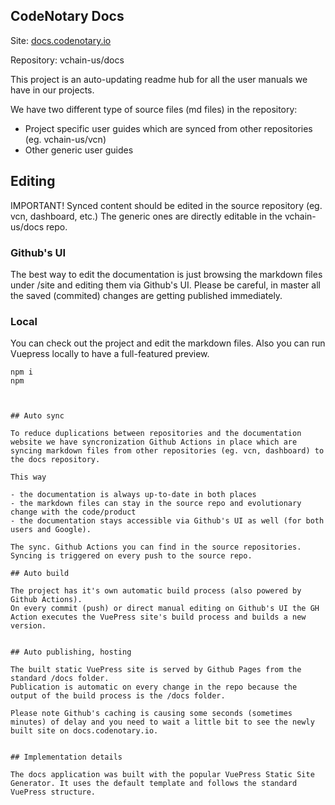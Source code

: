 ## CodeNotary Docs 

Site: [docs.codenotary.io](https://docs.codenotary.io/)

Repository: vchain-us/docs

This project is an auto-updating readme hub for all the user manuals we have in our projects. 

We have two different type of source files (md files) in the repository: 

- Project specific user guides which are synced from other repositories (eg. vchain-us/vcn) 
- Other generic user guides

## Editing 

IMPORTANT! Synced content should be edited in the source repository (eg. vcn, dashboard, etc.)
The generic ones are directly editable in the vchain-us/docs repo.

### Github's UI

The best way to edit the documentation is just browsing the markdown files under /site and editing them via Github's UI. Please be careful, in master all the saved (commited) changes are getting published immediately. 

### Local 

You can check out the project and edit the markdown files. Also you can run Vuepress locally to have a full-featured preview.

```
npm i 
npm 



## Auto sync 

To reduce duplications between repositories and the documentation website we have syncronization Github Actions in place which are syncing markdown files from other repositories (eg. vcn, dashboard) to the docs repository.

This way 

- the documentation is always up-to-date in both places
- the markdown files can stay in the source repo and evolutionary change with the code/product 
- the documentation stays accessible via Github's UI as well (for both users and Google).

The sync. Github Actions you can find in the source repositories. Syncing is triggered on every push to the source repo.

## Auto build

The project has it's own automatic build process (also powered by Github Actions). 
On every commit (push) or direct manual editing on Github's UI the GH Action executes the VuePress site's build process and builds a new version.   


## Auto publishing, hosting

The built static VuePress site is served by Github Pages from the standard /docs folder. 
Publication is automatic on every change in the repo because the output of the build process is the /docs folder.  

Please note Github's caching is causing some seconds (sometimes minutes) of delay and you need to wait a little bit to see the newly built site on docs.codenotary.io.


## Implementation details 

The docs application was built with the popular VuePress Static Site Generator. It uses the default template and follows the standard VuePress structure. 

